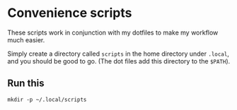# Convenience scripts

These scripts work in conjunction with my dotfiles to make my workflow much
easier.

Simply create a directory called `scripts` in the home directory under `.local`, and
you should be good to go. (The dot files add this directory to the `$PATH`).

## Run this

`mkdir -p ~/.local/scripts`
